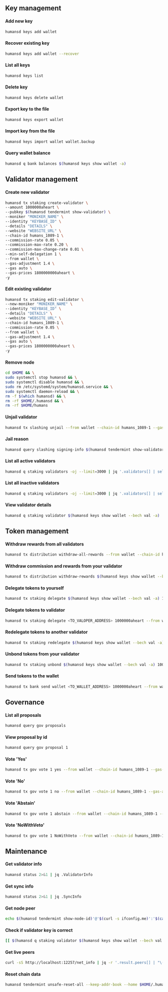 ## Key management
#### Add new key
```bash
humansd keys add wallet
```
#### Recover existing key
```bash
humansd keys add wallet --recover
```
#### List all keys
```bash
humansd keys list
```
#### Delete key
```bash
humansd keys delete wallet
```
#### Export key to the file
```bash
humansd keys export wallet
```
#### Import key from the file
```bash
humansd keys import wallet wallet.backup
```
#### Query wallet balance
```bash
humansd q bank balances $(humansd keys show wallet -a)
```

## Validator management
#### Create new validator
```bash
humansd tx staking create-validator \
--amount 1000000aheart \
--pubkey $(humansd tendermint show-validator) \
--moniker "MONIKER_NAME" \
--identity "KEYBASE_ID" \
--details "DETAILS" \
--website "WEBSITE_URL" \
--chain-id humans_1089-1 \
--commission-rate 0.05 \
--commission-max-rate 0.20 \
--commission-max-change-rate 0.01 \
--min-self-delegation 1 \
--from wallet \
--gas-adjustment 1.4 \
--gas auto \
--gas-prices 1800000000aheart \
-y
```
#### Edit existing validator
```bash
humansd tx staking edit-validator \
--new-moniker "MONIKER_NAME" \
--identity "KEYBASE_ID" \
--details "DETAILS" \
--website "WEBSITE_URL" \
--chain-id humans_1089-1 \
--commission-rate 0.05 \
--from wallet \
--gas-adjustment 1.4 \
--gas auto \
--gas-prices 1800000000aheart \
-y
```
#### Remove node
```bash
cd $HOME && \
sudo systemctl stop humansd && \
sudo systemctl disable humansd && \
sudo rm /etc/systemd/system/humansd.service && \
sudo systemctl daemon-reload && \
rm -f $(which humansd) && \
rm -rf $HOME/.humansd && \
rm -rf $HOME/humans
```
#### Unjail validator
```bash
humansd tx slashing unjail --from wallet --chain-id humans_1089-1 --gas-adjustment 1.4 --gas auto --gas-prices 1800000000aheart -y
```
#### Jail reason
```bash
humansd query slashing signing-info $(humansd tendermint show-validator)
```
#### List all active validators
```bash
humansd q staking validators -oj --limit=3000 | jq '.validators[] | select(.status=="BOND_STATUS_BONDED")' | jq -r '(.tokens|tonumber/pow(10; 6)|floor|tostring) + " \t " + .description.moniker' | sort -gr | nl
```
#### List all inactive validators
```bash
humansd q staking validators -oj --limit=3000 | jq '.validators[] | select(.status=="BOND_STATUS_UNBONDED")' | jq -r '(.tokens|tonumber/pow(10; 6)|floor|tostring) + " \t " + .description.moniker' | sort -gr | nl
```
#### View validator details
```bash
humansd q staking validator $(humansd keys show wallet --bech val -a)
```

## Token management
#### Withdraw rewards from all validators
```bash
humansd tx distribution withdraw-all-rewards --from wallet --chain-id humans_1089-1 --gas-adjustment 1.4 --gas auto --gas-prices 1800000000aheart -y
```
#### Withdraw commission and rewards from your validator
```bash
humansd tx distribution withdraw-rewards $(humansd keys show wallet --bech val -a) --commission --from wallet --chain-id humans_1089-1 --gas-adjustment 1.4 --gas auto --gas-prices 1800000000aheart -y
```
#### Delegate tokens to yourself
```bash
humansd tx staking delegate $(humansd keys show wallet --bech val -a) 1000000aheart --from wallet --chain-id humans_1089-1 --gas-adjustment 1.4 --gas auto --gas-prices 1800000000aheart -y
```
#### Delegate tokens to validator
```bash
humansd tx staking delegate <TO_VALOPER_ADDRESS> 1000000aheart --from wallet --chain-id humans_1089-1 --gas-adjustment 1.4 --gas auto --gas-prices 1800000000aheart -y
```
#### Redelegate tokens to another validator
```bash
humansd tx staking redelegate $(humansd keys show wallet --bech val -a) <TO_VALOPER_ADDRESS> 1000000aheart --from wallet --chain-id humans_1089-1 --gas-adjustment 1.4 --gas auto --gas-prices 1800000000aheart -y
```
#### Unbond tokens from your validator
```bash
humansd tx staking unbond $(humansd keys show wallet --bech val -a) 1000000aheart --from wallet --chain-id humans_1089-1 --gas-adjustment 1.4 --gas auto --gas-prices 1800000000aheart -y
```
#### Send tokens to the wallet
```bash
humansd tx bank send wallet <TO_WALLET_ADDRESS> 1000000aheart --from wallet --chain-id humans_1089-1 --gas-adjustment 1.4 --gas auto --gas-prices 1800000000aheart -y
```

## Governance
#### List all proposals
```bash
humansd query gov proposals
```
#### View proposal by id
```bash
humansd query gov proposal 1
```
#### Vote 'Yes'
```bash
humansd tx gov vote 1 yes --from wallet --chain-id humans_1089-1 --gas-adjustment 1.4 --gas auto --gas-prices 1800000000aheart -y
```
#### Vote 'No'
```bash
humansd tx gov vote 1 no --from wallet --chain-id humans_1089-1 --gas-adjustment 1.4 --gas auto --gas-prices 1800000000aheart -y
```
#### Vote 'Abstain'
```bash
humansd tx gov vote 1 abstain --from wallet --chain-id humans_1089-1 --gas-adjustment 1.4 --gas auto --gas-prices 1800000000aheart -y
```
#### Vote 'NoWithVeto'
```bash
humansd tx gov vote 1 NoWithVeto --from wallet --chain-id humans_1089-1 --gas-adjustment 1.4 --gas auto --gas-prices 1800000000aheart -y
```

## Maintenance
#### Get validator info
```bash
humansd status 2>&1 | jq .ValidatorInfo
```
#### Get sync info
```bash
humansd status 2>&1 | jq .SyncInfo
```
#### Get node peer
```bash
echo $(humansd tendermint show-node-id)'@'$(curl -s ifconfig.me)':'$(cat $HOME/.humansd/config/config.toml | sed -n '/Address to listen for incoming connection/{n;p;}' | sed 's/.*://; s/".*//')
```
#### Check if validator key is correct
```bash
[[ $(humansd q staking validator $(humansd keys show wallet --bech val -a) -oj | jq -r .consensus_pubkey.key) = $(humansd status | jq -r .ValidatorInfo.PubKey.value) ]] && echo -e "\n\e[1m\e[32mTrue\e[0m\n" || echo -e "\n\e[1m\e[31mFalse\e[0m\n"
```
#### Get live peers
```bash
curl -sS http://localhost:12257/net_info | jq -r '.result.peers[] | "\(.node_info.id)@\(.remote_ip):\(.node_info.listen_addr)"' | awk -F ':' '{print $1":"$(NF)}'
```
#### Reset chain data
```bash
humansd tendermint unsafe-reset-all --keep-addr-book --home $HOME/.humansd --keep-addr-book
```
